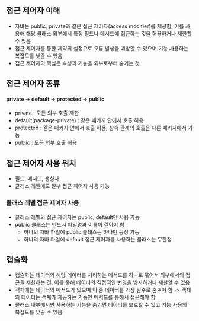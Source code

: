 ## 접근 제어자 이해
  - 자바는 public, private과 같은 접근 제어자(access modifier)를 제공함, 이를 사용해 해당 클래스 외부에서 특정 필드나 메서드에 접근하는 것을 허용하거나 제한할 수 있음
  - 접근 제어자를 통한 제약의 설정으로 오류 발생을 예방할 수 있으며 기능 사용하는 복잡도를 낮출 수 있음
  - 접근 제어자의 핵심은 속성과 기능을 외부로부터 숨기는 것

## 접근 제어자 종류
#### private -> default -> protected -> public
  - private : 모든 외부 호출 제한
  - default(package-private) : 같은 패키지 안에서 호출 허용
  - protected : 같은 패키지 안에서 호출 허용, 상속 관계의 호출은 다른 패키지에서 가능
  - public : 모든 외부 호출 허용

## 접근 제어자 사용 위치
  - 필드, 메서드, 생성자
  - 클래스 레벨에도 일부 접근 제어자 사용 가능

### 클래스 레벨 접근 제어자 사용
  - 클래스 레벨의 접근 제어자는 public, default만 사용 가능
  - public 클래스는 반드시 파일명과 이름이 같아야 함
    - 하나의 자바 파일에 public 클래스는 하나만 등장 가능
    - 하나의 자바 파일에 default 접근 제어자를 사용하는 클래스는 무한정
   
## 캡슐화
  - 캡슐화는 데이터와 해당 데이터를 처리하는 메서드를 하나로 묶어서 외부에서의 접근을 제한하는 것, 이를 통해 데이터의 직접적인 변경을 방지하거나 제한할 수 있음
  - 객체에는 데이터와 메서드가 있으며 이 중 데이터를 가장 필수로 숨겨야 함 -> 객체의 데이터는 객체가 제공하는 기능인 메서드를 통해서 접근해야 함
  - 클래스 내부에서만 사용하는 기능을 숨기면 데이터를 보호할 수 있고 기능 사용의 복잡도를 낮출 수 있음
